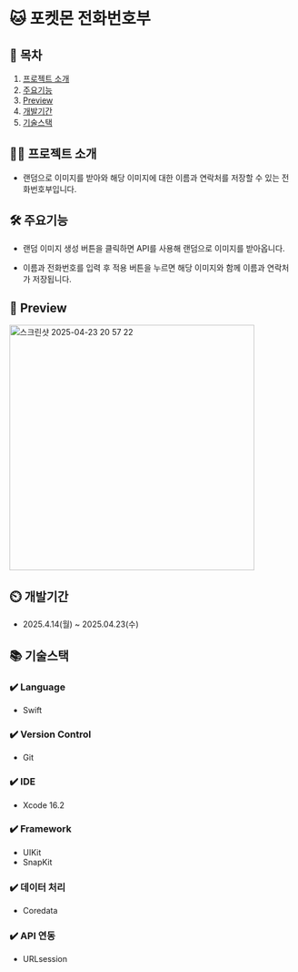 # 🐱 포켓몬 전화번호부

## 📖 목차  
1. [프로젝트 소개](#프로젝트-소개)
2. [주요기능](#주요기능)
3. [Preview](#Preview)
4. [개발기간](#개발기간)
5. [기술스택](#기술스택)

    
## 👨‍🏫 프로젝트 소개
- 랜덤으로 이미지를 받아와 해당 이미지에 대한 이름과 연락처를 저장할 수 있는 전화번호부입니다.


## 🛠️ 주요기능

- 랜덤 이미지 생성 버튼을 클릭하면 API를 사용해 랜덤으로 이미지를 받아옵니다.

- 이름과 전화번호를 입력 후 적용 버튼을 누르면 해당 이미지와 함께 이름과 연락처가 저장됩니다.


## 📢 Preview

<img width="431" alt="스크린샷 2025-04-23 20 57 22" src="https://github.com/user-attachments/assets/1c8aa9bb-a48d-43b7-a02b-0c0d057aecbf" />



## ⏲️ 개발기간
- 2025.4.14(월) ~ 2025.04.23(수)

## 📚️ 기술스택

### ✔️ Language
- Swift

### ✔️ Version Control
- Git
### ✔️ IDE
- Xcode 16.2

### ✔️ Framework
- UIKit
- SnapKit

### ✔️ 데이터 처리
- Coredata

### ✔️ API 연동
- URLsession

